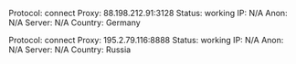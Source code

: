 Protocol: connect
Proxy: 88.198.212.91:3128
Status: working
IP: N/A
Anon: N/A
Server: N/A
Country: Germany

Protocol: connect
Proxy: 195.2.79.116:8888
Status: working
IP: N/A
Anon: N/A
Server: N/A
Country: Russia

